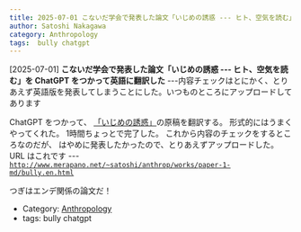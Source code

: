 ```yaml
---
title: 2025-07-01 こないだ学会で発表した論文「いじめの誘惑 --- ヒト、空気を読む」を ChatGPT をつかって英語に翻訳した ---内容チェックはとにかく、とりあえず英語版を発表してしまうことにした。いつものところにアップロードしてあります
author: Satoshi Nakagawa
category: Anthropology
tags:  bully chatgpt
---
```


[2025-07-01] **こないだ学会で発表した論文「いじめの誘惑 --- ヒト、空気を読む」を ChatGPT をつかって英語に翻訳した**  ---内容チェックはとにかく、とりあえず英語版を発表してしまうことにした。いつものところにアップロードしてあります

ChatGPT をつかって、
[「いじめの誘惑」](http://www.merapano.net/~satoshi/anthrop/works/paper-1-md/bully.html)の原稿を翻訳する。
形式的にはうまくやってくれた。
1時間ちょっとで完了した。
これから内容のチェックをするところなのだが、
はやめに発表したかったので、とりあえずアップロードした。
URL はこれです  ---
[`http://www.merapano.net/~satoshi/anthrop/works/paper-1-md/bully.en.html`](http://www.merapano.net/~satoshi/anthrop/works/paper-1-md/bully.en.html)

 つぎはエンデ関係の論文だ！

- Category: [Anthropology](https://merapano.github.io/categories.html#Anthropology)
- tags:  bully chatgpt
